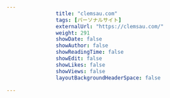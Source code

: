 ---
                title: "clemsau.com"
                tags: [パーソナルサイト]
                externalUrl: "https://clemsau.com/"
                weight: 291
                showDate: false
                showAuthor: false
                showReadingTime: false
                showEdit: false
                showLikes: false
                showViews: false
                layoutBackgroundHeaderSpace: false
                ---

